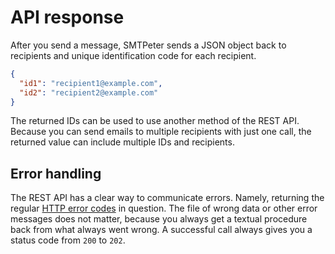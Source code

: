 # API response

After you send a message, SMTPeter sends a JSON object back to recipients and unique identification code for each recipient.

```json
{
  "id1": "recipient1@example.com",
  "id2": "recipient2@example.com"
}
```

The returned IDs can be used to use another method of the REST API. Because you can send emails to multiple recipients with just one call, the returned value can include multiple IDs and recipients.

## Error handling
The REST API has a clear way to communicate errors. Namely, returning the regular [HTTP error codes](https://en.wikipedia.org/wiki/List_of_HTTP_status_codes) in question. The file of wrong data or other error messages does not matter, because you always get a textual procedure back from what always went wrong. A successful call always gives you a status code from `200` to `202`.
